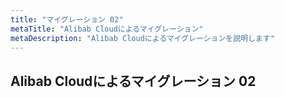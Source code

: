 ```yaml
---
title: "マイグレーション 02"
metaTitle: "Alibab Cloudによるマイグレーション"
metaDescription: "Alibab Cloudによるマイグレーションを説明します"
---
```


## Alibab Cloudによるマイグレーション 02



